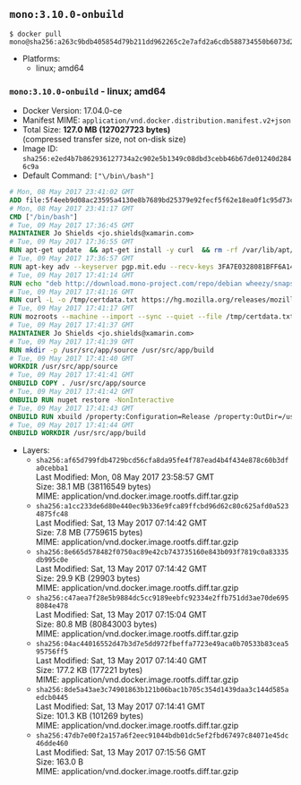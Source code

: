 ## `mono:3.10.0-onbuild`

```console
$ docker pull mono@sha256:a263c9bdb405854d79b211dd962265c2e7afd2a6cdb588734550b6073d2a93ed
```

-	Platforms:
	-	linux; amd64

### `mono:3.10.0-onbuild` - linux; amd64

-	Docker Version: 17.04.0-ce
-	Manifest MIME: `application/vnd.docker.distribution.manifest.v2+json`
-	Total Size: **127.0 MB (127027723 bytes)**  
	(compressed transfer size, not on-disk size)
-	Image ID: `sha256:e2ed4b7b862936127734a2c902e5b1349c08dbd3cebb46b67de01240d2846c9a`
-	Default Command: `["\/bin\/bash"]`

```dockerfile
# Mon, 08 May 2017 23:41:02 GMT
ADD file:5f4eeb9d08ac23595a4130e8b7689bd25379e92fecf5f62e18ea0f1c95d73c33 in / 
# Mon, 08 May 2017 23:41:17 GMT
CMD ["/bin/bash"]
# Tue, 09 May 2017 17:36:45 GMT
MAINTAINER Jo Shields <jo.shields@xamarin.com>
# Tue, 09 May 2017 17:36:55 GMT
RUN apt-get update 	&& apt-get install -y curl 	&& rm -rf /var/lib/apt/lists/*
# Tue, 09 May 2017 17:36:57 GMT
RUN apt-key adv --keyserver pgp.mit.edu --recv-keys 3FA7E0328081BFF6A14DA29AA6A19B38D3D831EF
# Tue, 09 May 2017 17:41:14 GMT
RUN echo "deb http://download.mono-project.com/repo/debian wheezy/snapshots/3.10.0 main" > /etc/apt/sources.list.d/mono-xamarin.list         && echo "deb http://download.mono-project.com/repo/debian 310-security main" >> /etc/apt/sources.list.d/mono-xamarin.list 	&& apt-get update 	&& apt-get install -y mono-devel fsharp mono-vbnc nuget 	&& rm -rf /var/lib/apt/lists/*
# Tue, 09 May 2017 17:41:16 GMT
RUN curl -L -o /tmp/certdata.txt https://hg.mozilla.org/releases/mozilla-release/raw-file/5d447d9abfdf/security/nss/lib/ckfw/builtins/certdata.txt
# Tue, 09 May 2017 17:41:17 GMT
RUN mozroots --machine --import --sync --quiet --file /tmp/certdata.txt
# Tue, 09 May 2017 17:41:37 GMT
MAINTAINER Jo Shields <jo.shields@xamarin.com>
# Tue, 09 May 2017 17:41:39 GMT
RUN mkdir -p /usr/src/app/source /usr/src/app/build
# Tue, 09 May 2017 17:41:40 GMT
WORKDIR /usr/src/app/source
# Tue, 09 May 2017 17:41:41 GMT
ONBUILD COPY . /usr/src/app/source
# Tue, 09 May 2017 17:41:42 GMT
ONBUILD RUN nuget restore -NonInteractive
# Tue, 09 May 2017 17:41:43 GMT
ONBUILD RUN xbuild /property:Configuration=Release /property:OutDir=/usr/src/app/build/
# Tue, 09 May 2017 17:41:44 GMT
ONBUILD WORKDIR /usr/src/app/build
```

-	Layers:
	-	`sha256:af65d799fdb4729bcd56cfa8da95fe4f787ead4b4f434e878c60b3dfa0cebba1`  
		Last Modified: Mon, 08 May 2017 23:58:57 GMT  
		Size: 38.1 MB (38116549 bytes)  
		MIME: application/vnd.docker.image.rootfs.diff.tar.gzip
	-	`sha256:a1cc233de6d80e440ec9b336e9fca89ffcbd96d62c80c625afd0a5234875fc48`  
		Last Modified: Sat, 13 May 2017 07:14:42 GMT  
		Size: 7.8 MB (7759615 bytes)  
		MIME: application/vnd.docker.image.rootfs.diff.tar.gzip
	-	`sha256:8e665d578482f0750ac89e42cb743735160e843b093f7819c0a83335db995c0e`  
		Last Modified: Sat, 13 May 2017 07:14:42 GMT  
		Size: 29.9 KB (29903 bytes)  
		MIME: application/vnd.docker.image.rootfs.diff.tar.gzip
	-	`sha256:c47aea7f28e5b9884dc5cc9189eebfc92334e2ffb751dd3ae70de6958084e478`  
		Last Modified: Sat, 13 May 2017 07:15:04 GMT  
		Size: 80.8 MB (80843003 bytes)  
		MIME: application/vnd.docker.image.rootfs.diff.tar.gzip
	-	`sha256:04ac44016552d47b3d7e5dd972fbeffa7723e49aca0b70533b83cea595756ff5`  
		Last Modified: Sat, 13 May 2017 07:14:40 GMT  
		Size: 177.2 KB (177221 bytes)  
		MIME: application/vnd.docker.image.rootfs.diff.tar.gzip
	-	`sha256:8de5a43ae3c74901863b121b06bac1b705c354d1439daa3c144d585aedcb0445`  
		Last Modified: Sat, 13 May 2017 07:14:41 GMT  
		Size: 101.3 KB (101269 bytes)  
		MIME: application/vnd.docker.image.rootfs.diff.tar.gzip
	-	`sha256:47db7e00f2a157a6f2eec91044bdb01dc5ef2fbd67497c84071e45dc46dde460`  
		Last Modified: Sat, 13 May 2017 07:15:56 GMT  
		Size: 163.0 B  
		MIME: application/vnd.docker.image.rootfs.diff.tar.gzip
